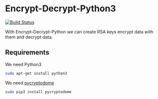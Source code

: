 
# Encrypt-Decrypt-Python3

[![Build Status](https://travis-ci.org/joemccann/dillinger.svg?branch=master)](https://github.com/george321/Tip-forwarder)

With Encrypt-Decrypt-Python we can create RSA keys encrypt data with them and decrypt data.

## Requirements 
We need Python3
```bash
sudo apt-get install python3
```
We need [pycryptodome](https://github.com/Legrandin/pycryptodome)
```bash
sudo pip3 install pycryptodome
```
